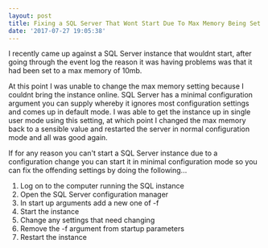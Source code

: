 ```yaml
---
layout: post
title: Fixing a SQL Server That Wont Start Due To Max Memory Being Set Too Low
date: '2017-07-27 19:05:38'
---
```


I recently came up against a SQL Server instance that wouldnt start, after going through the event log the reason it was having problems was that it had been set to a max memory of 10mb. 

At this point I was unable to change the max memory setting because I couldnt bring the instance online. SQL Server has a minimal configuration argument you can supply whereby it ignores most configuration settings and comes up in default mode. I was able to get the instance up in single user mode using this setting, at which point I changed the max memory back to a sensible value and restarted the server in normal configuration mode and all was good again.

If for any reason you can't start a SQL Server instance due to a configuration change you can start it in minimal configuration mode so you can fix the offending settings by doing the following...

1. Log on to the computer running the SQL instance
1. Open the SQL Server configuration manager
1. In start up arguments add a new one of -f
1. Start the instance
1. Change any settings that need changing
1. Remove the -f argument from startup parameters
1. Restart the instance

